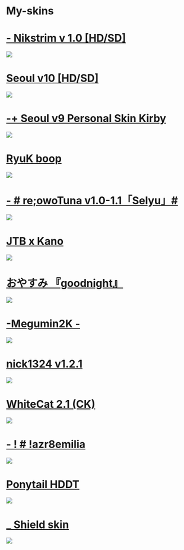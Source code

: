 # My-skins

# [- Nikstrim v 1.0 [HD/SD]](https://mega.nz/folder/OCQ0QSSS#Q9Jiu7cJQB5p9Gn7XGR3tw)
![](https://i.imgur.com/uYovfhV.png)

# [Seoul v10 [HD/SD]](https://drive.google.com/u/0/uc?id=1Y0IvxhFFVWWPp1bzKbh71JePTmxIdsoy&export=download)
![](https://i.imgur.com/75ddWoS.png)

# [-+ Seoul v9 Personal Skin Kirby](https://mega.nz/file/tQEmEILQ#3proIX09eBQxUQ6tNvpBBzgmlKRqUOjmokOdBo3g-SA)
![](https://i.imgur.com/NiY9eb8.jpeg)

# [RyuK boop](https://cdn.discordapp.com/attachments/427214130756452353/697696460267061319/boop.osk)
![](https://camo.githubusercontent.com/1baf3104e3be52fbdae1c27a8ed9b55073d0459e/68747470733a2f2f6f73752e7070792e73682f73732f31343733333935372f36636365)

# [- # re;owoTuna v1.0-1.1「Selyu」#](https://mega.nz/folder/IAsDGDpJ#K-QkgqEUM6laE-mCyZYa5A/folder/kJdkWSAY)
![](https://skins.osuck.net/uploads/posts/2020-08/1596468449_screenshot9247.jpg)

# [JTB x Kano](https://puu.sh/F13i5/33ef85de62.osk)
![](https://osu.ppy.sh/ss/15436713/7524)

# [おやすみ 『goodnight』](https://osuskins.net/skin/9Wd6Nqg)
![](https://osuskins.net/screenshots/9Wd6Nqg.jpg)

# [-Megumin2K -](https://www.osuskins.me/skin/megumin2k-1054)
![](https://admin.osuskins.me/images/skins/637538212492310123.jpg)

# [nick1324 v1.2.1](https://mega.nz/folder/kUlkiZjS#aOlnLPpcLZKBMDSQncPMBw)
![](https://skins.osuck.net/uploads/posts/2021-08/1627911332_screenshot10709.jpg)

# [WhiteCat 2.1 (CK)](https://mega.nz/folder/cMtEVALC#3t0G9_TbvPIC0awP5-78XQ)
![](https://skins.osuck.net/uploads/posts/2021-04/1617905169_screenshot10007.jpg)

# [- ! # !azr8emilia](https://mega.nz/file/kyhjiQTI#BUftmbPwT7sZheK-v0PAeZizeguZ-A6D8c8FBKIMcn0)
![](https://skins.osuck.net/uploads/posts/2018-11/1542865884_screenshot1213.jpg)

# [Ponytail HDDT](https://gerwi2.s-ul.eu/UpwA6ZsP)
![](https://i.imgur.com/o9VRoFm.png)

# [_ Shield skin](https://drive.google.com/file/d/1lluh-sODyZjd4Ii67ZkDozR98omxOair/view)
![](https://zippyimage.com/images/2022/01/27/d36866db49ed0dce2ef750693e672cb0.md.png)


